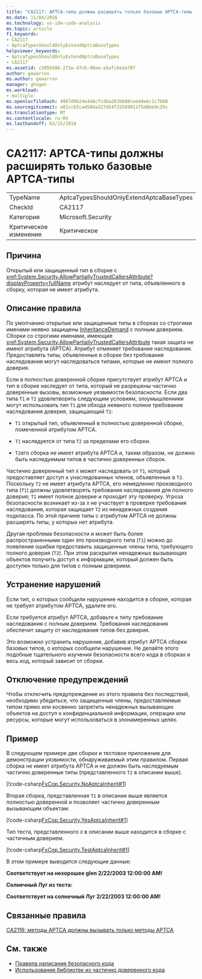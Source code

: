 ```yaml
---
title: "CA2117: APTCA-типы должны расширять только базовые APTCA-типы | Документы Microsoft"
ms.date: 11/04/2016
ms.technology: vs-ide-code-analysis
ms.topic: article
f1_keywords:
- CA2117
- AptcaTypesShouldOnlyExtendAptcaBaseTypes
helpviewer_keywords:
- AptcaTypesShouldOnlyExtendAptcaBaseTypes
- CA2117
ms.assetid: c505b586-2f1e-47cb-98ee-a5afcbeda70f
author: gewarren
ms.author: gewarren
manager: ghogen
ms.workload:
- multiple
ms.openlocfilehash: 4987d9624e448cfcdba263bb08ceed4e6c1c7b60
ms.sourcegitcommit: e01ccb5ca4504a327d54f33589911f5d8be9c35c
ms.translationtype: MT
ms.contentlocale: ru-RU
ms.lasthandoff: 03/15/2018
---
```

# <a name="ca2117-aptca-types-should-only-extend-aptca-base-types"></a>CA2117: APTCA-типы должны расширять только базовые APTCA-типы

|||
|-|-|
|TypeName|AptcaTypesShouldOnlyExtendAptcaBaseTypes|
|CheckId|CA2117|
|Категория|Microsoft.Security|
|Критическое изменение|Критическое|

## <a name="cause"></a>Причина

Открытый или защищенный тип в сборке с <xref:System.Security.AllowPartiallyTrustedCallersAttribute?displayProperty=fullName> атрибут наследует от типа, объявленного в сборку, которая не имеет атрибута.

## <a name="rule-description"></a>Описание правила

По умолчанию открытые или защищенные типы в сборках со строгими именами неявно защищены [InheritanceDemand](xref:System.Security.Permissions.SecurityAction#System_Security_Permissions_SecurityAction_InheritanceDemand) с полным доверием. Сборки со строгими именами, имеющие <xref:System.Security.AllowPartiallyTrustedCallersAttribute> такая защита не имеют атрибута (APTCA). Атрибут отменяет требование наследования. Предоставлять типы, объявленные в сборке без требования наследования могут наследоваться типами, которые не имеют полного доверия.

Если в полностью доверенной сборке присутствует атрибут APTCA и тип в сборке наследует от типа, который не разрешены частично доверенные вызовы, возможные уязвимости безопасности. Если два типа `T1` и `T2` удовлетворять следующим условиям, злоумышленники могут использовать тип `T1` для обхода неявного полное требование наследования доверия, защищающий `T2`:

- `T1` открытый тип, объявленный в полностью доверенной сборке, помеченной атрибутом APTCA.

- `T1` наследуется от типа `T2` за пределами его сборки.

- `T2`его сборка не имеет атрибута APTCA и, таким образом, не должно быть наследуемым типов в частично доверенных сборок.

Частично доверенный тип `X` может наследовать от `T1`, который предоставляет доступ к унаследованных членов, объявленных в `T2`. Поскольку `T2` не имеет атрибута APTCA, его немедленно производного типа (`T1`) должны удовлетворять требования наследования для полного доверия; `T1` имеет полное доверие и проходит эту проверку. Угроза безопасности возникает из-за `X` не участвует в проверке требования наследования, которая защищает `T2` из ненадежных создания подкласса. По этой причине типы с атрибутом APTCA не должны расширять типы, у которых нет атрибута.

Другая проблема безопасности и может быть более распространенными один это производного типа (`T1`) можно до появления ошибки предоставить защищенные члены типа, требующего полного доверия (`T2`). При этом раскрытия ненадежных вызывающих объектов получить доступ к информации, который должен быть доступен только для типов с полным доверием.

## <a name="how-to-fix-violations"></a>Устранение нарушений

Если тип, о которых сообщили нарушение находится в сборке, которая не требует атрибутом APTCA, удалите его.

Если требуется атрибут APTCA, добавьте к типу требование наследования с полным доверием. Требования наследования обеспечит защиту от наследования типов без доверия.

Это возможно устранить нарушение, добавив атрибут APTCA сборки базовых типов, о которых сообщили нарушение. Не делайте этого подобные тщательного изучения безопасности всего кода в сборках и весь код, который зависит от сборки.

## <a name="when-to-suppress-warnings"></a>Отключение предупреждений

Чтобы отключить предупреждение из этого правила без последствий, необходимо убедиться, что защищенные члены, предоставляемые типом прямо или косвенно запретить ненадежных вызывающих объектов на доступ к конфиденциальной информации, операции или ресурсы, которые могут использоваться в злонамеренных целях.

## <a name="example"></a>Пример

В следующем примере две сборки и тестовое приложение для демонстрации уязвимости, обнаруживаемый этим правилом. Первая сборка не имеет атрибута APTCA и не должен быть наследуемым частично доверенные типы (представленного `T2` в описании выше).

[!code-csharp[FxCop.Security.NoAptcaInherit#1](../code-quality/codesnippet/CSharp/ca2117-aptca-types-should-only-extend-aptca-base-types_1.cs)]

Вторая сборка, представленная `T1` в описании выше является полностью доверенной и позволяет частично доверенным вызывающим объектам.

[!code-csharp[FxCop.Security.YesAptcaInherit#1](../code-quality/codesnippet/CSharp/ca2117-aptca-types-should-only-extend-aptca-base-types_2.cs)]

Тип теста, представленного `X` в описании выше находится в сборке с частичным доверием.

[!code-csharp[FxCop.Security.TestAptcaInherit#1](../code-quality/codesnippet/CSharp/ca2117-aptca-types-should-only-extend-aptca-base-types_3.cs)]

В этом примере выводятся следующие данные:

**Соответствует на нехорошее glen 2/22/2003 12:00:00 AM!**

**Солнечный Луг из теста:**

**Соответствует на солнечный Луг 2/22/2003 12:00:00 AM!**

## <a name="related-rules"></a>Связанные правила

[CA2116: методы APTCA должны вызывать только методы APTCA](../code-quality/ca2116-aptca-methods-should-only-call-aptca-methods.md)

## <a name="see-also"></a>См. также

- [Правила написания безопасного кода](/dotnet/standard/security/secure-coding-guidelines)
- [Использование библиотек из частично доверенного кода](/dotnet/framework/misc/using-libraries-from-partially-trusted-code)
